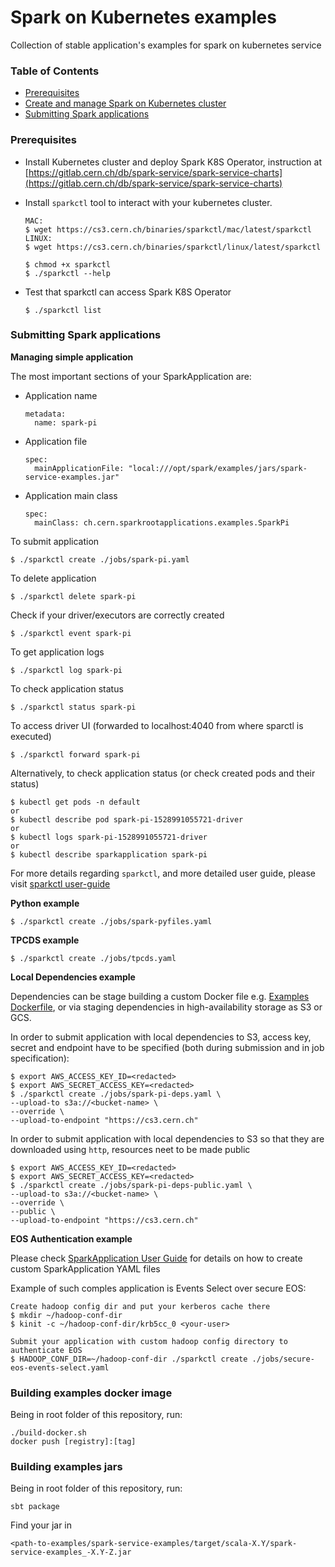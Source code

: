 # Spark on Kubernetes examples

Collection of stable application's examples for spark on kubernetes service 

### Table of Contents

- [Prerequisites](#prerequisites)
- [Create and manage Spark on Kubernetes cluster](https://github.com/cerndb/spark-on-k8s-operator/tree/master/opsparkctl)
- [Submitting Spark applications](#submitting-spark-applications)

### Prerequisites

- Install Kubernetes cluster and deploy Spark K8S Operator, 
instruction at [https://gitlab.cern.ch/db/spark-service/spark-service-charts](https://gitlab.cern.ch/db/spark-service/spark-service-charts)  

- Install `sparkctl` tool to interact with your kubernetes cluster. 

    ```
    MAC:
    $ wget https://cs3.cern.ch/binaries/sparkctl/mac/latest/sparkctl
    LINUX:
    $ wget https://cs3.cern.ch/binaries/sparkctl/linux/latest/sparkctl
    ```
    ```
    $ chmod +x sparkctl
    $ ./sparkctl --help
    ```

- Test that sparkctl can access Spark K8S Operator
    ```
    $ ./sparkctl list 
    ```

### Submitting Spark applications


**Managing simple application**

The most important sections of your SparkApplication are:

- Application name
    ```
    metadata:
      name: spark-pi
    ```
- Application file
    ```
    spec:
      mainApplicationFile: "local:///opt/spark/examples/jars/spark-service-examples.jar"
    ```
- Application main class
    ```
    spec:
      mainClass: ch.cern.sparkrootapplications.examples.SparkPi
    ```

To submit application

```
$ ./sparkctl create ./jobs/spark-pi.yaml
```

To delete application

```
$ ./sparkctl delete spark-pi
```


Check if your driver/executors are correctly created

```
$ ./sparkctl event spark-pi
```

To get application logs

```
$ ./sparkctl log spark-pi
```

To check application status

```
$ ./sparkctl status spark-pi
```

To access driver UI (forwarded to localhost:4040 from where sparctl is executed)

```
$ ./sparkctl forward spark-pi
```

Alternatively, to check application status (or check created pods and their status)

```
$ kubectl get pods -n default
or
$ kubectl describe pod spark-pi-1528991055721-driver
or
$ kubectl logs spark-pi-1528991055721-driver
or
$ kubectl describe sparkapplication spark-pi
```

For more details regarding `sparkctl`, and more detailed user guide, 
please visit [sparkctl user-guide](https://github.com/cerndb/spark-on-k8s-operator/tree/master/sparkctl)

**Python example**

```
$ ./sparkctl create ./jobs/spark-pyfiles.yaml
```

**TPCDS example**

```
$ ./sparkctl create ./jobs/tpcds.yaml
```

**Local Dependencies example**

Dependencies can be stage building a custom Docker file e.g. [Examples Dockerfile](Dockerfile),
or via staging dependencies in high-availability storage as S3 or GCS. 

In order to submit application with local dependencies to S3, 
access key, secret and endpoint have to be specified (both during submission and in job specification):
```
$ export AWS_ACCESS_KEY_ID=<redacted>
$ export AWS_SECRET_ACCESS_KEY=<redacted>
$ ./sparkctl create ./jobs/spark-pi-deps.yaml \
--upload-to s3a://<bucket-name> \
--override \
--upload-to-endpoint "https://cs3.cern.ch"
```

In order to submit application with local dependencies to S3 so that they are downloaded using `http`, resources neet to be made public

```
$ export AWS_ACCESS_KEY_ID=<redacted>
$ export AWS_SECRET_ACCESS_KEY=<redacted>
$ ./sparkctl create ./jobs/spark-pi-deps-public.yaml \
--upload-to s3a://<bucket-name> \
--override \
--public \
--upload-to-endpoint "https://cs3.cern.ch"
```
**EOS Authentication example**

Please check [SparkApplication User Guide](https://github.com/cerndb/spark-on-k8s-operator/blob/master/docs/user-guide.md) for details
on how to create custom SparkApplication YAML files

Example of such comples application is Events Select over secure EOS:

```
Create hadoop config dir and put your kerberos cache there
$ mkdir ~/hadoop-conf-dir
$ kinit -c ~/hadoop-conf-dir/krb5cc_0 <your-user>
```
```
Submit your application with custom hadoop config directory to authenticate EOS
$ HADOOP_CONF_DIR=~/hadoop-conf-dir ./sparkctl create ./jobs/secure-eos-events-select.yaml
```

### Building examples docker image

Being in root folder of this repository, run:

```
./build-docker.sh
docker push [registry]:[tag]
```

### Building examples jars

Being in root folder of this repository, run:

```
sbt package
```

Find your jar in 

```
<path-to-examples/spark-service-examples/target/scala-X.Y/spark-service-examples_-X.Y-Z.jar
```
